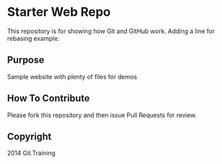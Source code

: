 # Starter Web Repo

This repository is for showing how Git and GitHub work.  Adding a line for rebasing example.

## Purpose

Sample website with plenty of files for demos

## How To Contribute

Please fork this repository and then issue Pull Requests for review.


## Copyright

2014 Git.Training